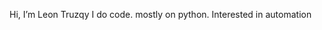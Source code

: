 Hi, I’m Leon Truzqy 
I do code. mostly on python. Interested in automation

<!---
MbahYonnn/MbahYonnn is a ✨ special ✨ repository because its `README.md` (this file) appears on your GitHub profile.
You can click the Preview link to take a look at your changes.
--->
